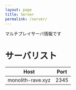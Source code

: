 ```yaml
---
layout: page
title: Server
permalink: /server/
---
```

マルチプレイサーバ情報です

# サーバリスト

|Host|Port|
|----|----|
|monolith-rave.xyz|2345|
